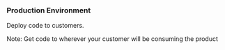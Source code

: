 ### Production Environment

Deploy code to customers.

Note:
Get code to wherever your customer will be consuming the product
